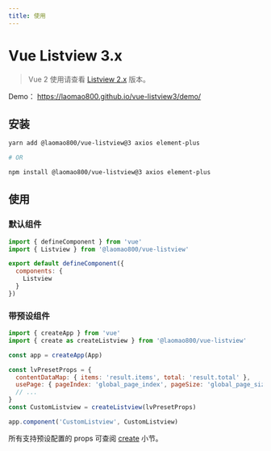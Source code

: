 ```yaml
---
title: 使用
---
```


# Vue Listview 3.x

> Vue 2 使用请查看 [Listview 2.x](https://github.com/laomao800/vue-listview) 版本。

Demo： https://laomao800.github.io/vue-listview3/demo/

## 安装

```bash
yarn add @laomao800/vue-listview@3 axios element-plus

# OR

npm install @laomao800/vue-listview@3 axios element-plus
```

## 使用

### 默认组件

```js
import { defineComponent } from 'vue'
import { Listview } from '@laomao800/vue-listview'

export default defineComponent({
  components: {
    Listview
  }
})
```

### 带预设组件

```js
import { createApp } from 'vue'
import { create as createListview } from '@laomao800/vue-listview'

const app = createApp(App)

const lvPresetProps = {
  contentDataMap: { items: 'result.items', total: 'result.total' },
  usePage: { pageIndex: 'global_page_index', pageSize: 'global_page_size' },
  // ...
}
const CustomListview = createListview(lvPresetProps)

app.component('CustomListview', CustomListview)
```

所有支持预设配置的 props 可查阅 [create](./create.md) 小节。
